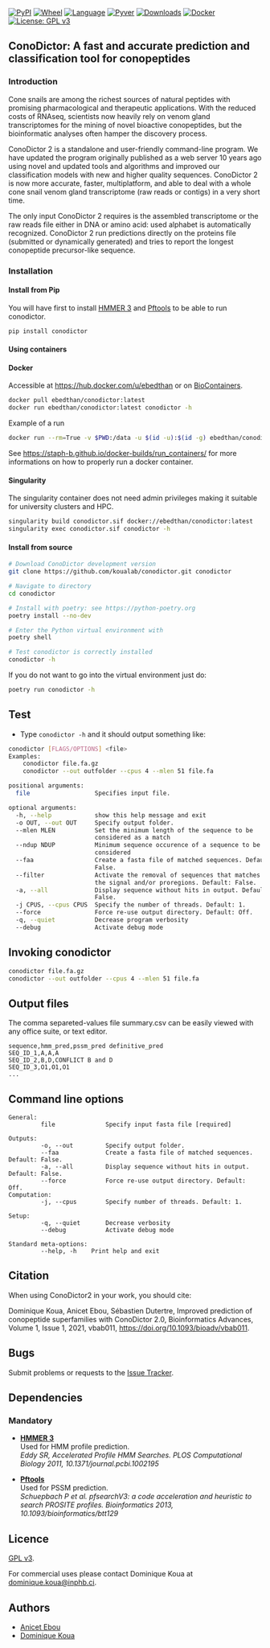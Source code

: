 [![PyPI](https://img.shields.io/pypi/v/conodictor.svg)](https://pypi.org/project/conodictor)
[![Wheel](https://img.shields.io/pypi/wheel/conodictor.svg)](https://pypi.org/project/conodictor)
[![Language](https://img.shields.io/pypi/implementation/conodictor)](https://pypi.org/project/conodictor)
[![Pyver](https://img.shields.io/pypi/pyversions/conodictor.svg)](https://pypi.org/project/conodictor)
[![Downloads](https://img.shields.io/pypi/dm/conodictor)](https://pypi.org/project/conodictor)
[![Docker](https://img.shields.io/docker/pulls/ebedthan/conodictor.svg)]()
[![License: GPL v3](https://img.shields.io/badge/License-GPLv3-blue.svg)](https://www.gnu.org/licenses/gpl-3.0)


## ConoDictor: A fast and accurate prediction and classification tool for conopeptides


### Introduction

Cone snails are among the richest sources of natural peptides with promising pharmacological and therapeutic applications. With the reduced costs of RNAseq, scientists now heavily rely on venom gland transcriptomes for the mining of novel bioactive conopeptides, but the bioinformatic analyses often hamper the discovery process.

ConoDictor 2 is a standalone and user-friendly command-line program. We have updated the program originally published as a web server 10 years ago using novel and updated tools and algorithms and improved our classification models with new and higher quality sequences. ConoDictor 2 is now more accurate, faster, multiplatform, and able to deal with a whole cone snail venom gland transcriptome (raw reads or contigs) in a very short time.

The only input ConoDictor 2 requires is the assembled transcriptome or the raw reads file either in DNA or amino acid: used alphabet is automatically recognized. ConoDictor 2 run predictions directly on the proteins file (submitted or dynamically generated) and tries to report the longest conopeptide  precursor-like sequence.

### Installation

#### Install from Pip

You will have first to install [HMMER 3](https://hmmer.org) and [Pftools](https://github.com/sib-swiss/pftools3) to be able to run conodictor.

```bash
pip install conodictor
```

#### Using containers

#### Docker

Accessible at https://hub.docker.com/u/ebedthan or on [BioContainers](https://github.com/BioContainers/containers/tree/master/conodictor/2.2.2).


```bash
docker pull ebedthan/conodictor:latest
docker run ebedthan/conodictor:latest conodictor -h
```

Example of a run

```bash
docker run --rm=True -v $PWD:/data -u $(id -u):$(id -g) ebedthan/conodictor:latest conodictor --out /data/outdir /data/input.fa.gz
```

See https://staph-b.github.io/docker-builds/run_containers/ for more informations on how to properly run a docker container.


#### Singularity

The singularity container does not need admin privileges making it
suitable for university clusters and HPC.

```bash
singularity build conodictor.sif docker://ebedthan/conodictor:latest
singularity exec conodictor.sif conodictor -h
```


#### Install from source

```bash
# Download ConoDictor development version
git clone https://github.com/koualab/conodictor.git conodictor

# Navigate to directory
cd conodictor

# Install with poetry: see https://python-poetry.org
poetry install --no-dev

# Enter the Python virtual environment with
poetry shell

# Test conodictor is correctly installed
conodictor -h
```

If you do not want to go into the virtual environment just do:

```bash
poetry run conodictor -h
```

## Test

* Type `conodictor -h` and it should output something like:

```bash
conodictor [FLAGS/OPTIONS] <file>
Examples:
	conodictor file.fa.gz
	conodictor --out outfolder --cpus 4 --mlen 51 file.fa

positional arguments:
  file                  Specifies input file.

optional arguments:
  -h, --help            show this help message and exit
  -o OUT, --out OUT     Specify output folder.
  --mlen MLEN           Set the minimum length of the sequence to be
                        considered as a match
  --ndup NDUP           Minimum sequence occurence of a sequence to be
                        considered
  --faa                 Create a fasta file of matched sequences. Default:
                        False.
  --filter              Activate the removal of sequences that matches only
                        the signal and/or proregions. Default: False.
  -a, --all             Display sequence without hits in output. Default:
                        False.
  -j CPUS, --cpus CPUS  Specify the number of threads. Default: 1.
  --force               Force re-use output directory. Default: Off.
  -q, --quiet           Decrease program verbosity
  --debug               Activate debug mode
```


## Invoking conodictor

```bash
conodictor file.fa.gz
conodictor --out outfolder --cpus 4 --mlen 51 file.fa
```
  

## Output files

The comma separeted-values file summary.csv can be easily viewed with any office suite,
or text editor.

```csv
sequence,hmm_pred,pssm_pred definitive_pred
SEQ_ID_1,A,A,A
SEQ_ID_2,B,D,CONFLICT B and D
SEQ_ID_3,O1,O1,O1
...

```

## Command line options

```
General:
         file              Specify input fasta file [required]

Outputs:
         -o, --out         Specify output folder.
         --faa             Create a fasta file of matched sequences. Default: False.
         -a, --all         Display sequence without hits in output. Default: False.
         --force           Force re-use output directory. Default: Off.
Computation:
         -j, --cpus        Specify number of threads. Default: 1.
         
Setup:
         -q, --quiet       Decrease verbosity
         --debug           Activate debug mode

Standard meta-options:
         --help, -h    Print help and exit

```

## Citation

When using ConoDictor2 in your work, you should cite:

Dominique Koua, Anicet Ebou, Sébastien Dutertre, Improved prediction of conopeptide superfamilies with ConoDictor 2.0, Bioinformatics Advances, Volume 1, Issue 1, 2021, vbab011, https://doi.org/10.1093/bioadv/vbab011.
  
## Bugs

Submit problems or requests to the [Issue Tracker](https://github.com/koualab/conodictor/issues).


## Dependencies

### Mandatory

* [**HMMER 3**](https://hmmer.org)  
  Used for HMM profile prediction.   
  *Eddy SR, Accelerated Profile HMM Searches. PLOS Computational Biology 2011, 10.1371/journal.pcbi.1002195*

* [**Pftools**](https://github.com/sib-swiss/pftools3)  
  Used for PSSM prediction.    
  *Schuepbach P et al. pfsearchV3: a code acceleration and heuristic to search PROSITE profiles. Bioinformatics 2013, 10.1093/bioinformatics/btt129*


## Licence

[GPL v3](https://github.com/koualab/conodictor/blob/main/LICENSE).

For commercial uses please contact Dominique Koua at dominique.koua@inphb.ci.

## Authors

* [Anicet Ebou](https://orcid.org/0000-0003-4005-177X)
* [Dominique Koua](https://www.researchgate.net/profile/Dominique_Koua)